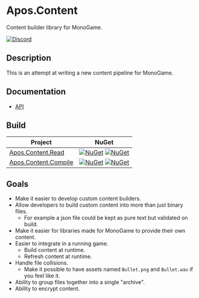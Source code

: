 # Apos.Content
Content builder library for MonoGame.

[![Discord](https://img.shields.io/discord/355231098122272778.svg)](https://discord.gg/N9t26Uv)

## Description
This is an attempt at writing a new content pipeline for MonoGame.

## Documentation
* [API](https://apostolique.github.io/Apos.Content/)

## Build

| Project | NuGet |
| ------- | ----- |
| [Apos.Content.Read](https://www.nuget.org/packages/Apos.Content.Read/) | [![NuGet](https://img.shields.io/nuget/v/Apos.Content.Read.svg)](https://www.nuget.org/packages/Apos.Content.Read/) [![NuGet](https://img.shields.io/nuget/dt/Apos.Content.Read.svg)](https://www.nuget.org/packages/Apos.Content.Read/) |
| [Apos.Content.Compile](https://www.nuget.org/packages/Apos.Content.Compile/) | [![NuGet](https://img.shields.io/nuget/v/Apos.Content.Compile.svg)](https://www.nuget.org/packages/Apos.Content.Compile/) [![NuGet](https://img.shields.io/nuget/dt/Apos.Content.Compile.svg)](https://www.nuget.org/packages/Apos.Content.Compile/) |

## Goals
* Make it easier to develop custom content builders.
* Allow developers to build custom content into more than just binary files.
  * For example a json file could be kept as pure text but validated on build.
* Make it easier for libraries made for MonoGame to provide their own content.
* Easier to integrate in a running game.
  * Build content at runtime.
  * Refresh content at runtime.
* Handle file collisions.
  * Make it possible to have assets named `Bullet.png` and `Bullet.wav` if you feel like it.
* Ability to group files together into a single "archive".
* Ability to encrypt content.

